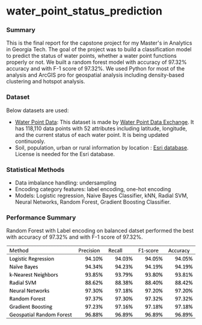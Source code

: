 # water_point_status_prediction

### Summary

This is the final report for the capstone project for my Master's in Analytics in Georgia Tech. The goal of the project was to build a classification model to predict the status of water points, whether a water point functions properly or not. We built a random forest model with accuracy of 97.32% accuracy and with F-1 score of 97.32%. We used Python for most of the analysis and ArcGIS pro for geospatial analysis including density-based clustering and hotspot analysis.

### Dataset

Below datasets are used:
* [Water Point Data](https://www.waterpointdata.org/access-data): This dataset is made by [Water Point Data Exchange](https://www.waterpointdata.org). It has 118,110 data points with 52 attributes including latitude, longitude, and the current status of each water point. It is being updated continuosly.
* Soil, population, urban or rural information by location : [Esri database](https://www.esri.com). License is needed for the Esri database.

### Statistical Methods
* Data imbalance handling: undersampling
* Encoding category features: label encoding, one-hot encoding
* Models: Logistic regression, Naive Bayes Classifier, kNN, Radial SVM, Neural Networks, Random Forest, Gradient Boosting Classifier.

### Performance Summary
Random Forest with Label encoding on balanced datset performed the best with accuracy of 97.32% and with F-1 score of 97.32%.
<p align="center">
  <img src="summary.png" alt="Summary" width="720">
</p>
